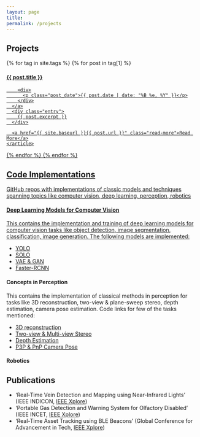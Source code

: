 ```yaml
---
layout: page
title:
permalink: /projects
---
```


## Projects
<div class="posts">
  {% for tag in site.tags %}
    {% for post in tag[1] %}
    <article class="post">
      <a href="{{ site.baseurl }}{{ post.url }}">
        <h4>{{ post.title }}</h4>

        <div>
          <p class="post_date">{{ post.date | date: "%B %e, %Y" }}</p>
        </div>
      </a>
      <div class="entry">
        {{ post.excerpt }}
      </div>

      <a href="{{ site.baseurl }}{{ post.url }}" class="read-more">Read More</a>
    </article>
  {% endfor %}
  {% endfor %}
</div>

## Code Implementations 
GitHub repos with implementations of classic models and techniques spanning topics like computer vision, deep learning, perception, robotics

#### Deep Learning Models for Computer Vision
This contains the implementation and training of deep learning models for computer vision tasks like object detection, image segmentation, classification, image generation. The following models are implemented:
- [YOLO](https://github.com/rashmip98/DLforComputerVision/tree/main/YOLO)
- [SOLO](https://github.com/rashmip98/DLforComputerVision/tree/main/SOLO)
- [VAE & GAN](https://github.com/rashmip98/DLforComputerVision/tree/main/VAE-GAN)
- [Faster-RCNN](https://github.com/rashmip98/DLforComputerVision/tree/main/Faster-RCNN)

#### Concepts in Perception
This contains the implementation of classical methods in perception for tasks like 3D reconstruction, two-view & plane-sweep stereo, depth estimation, camera pose estimation. Code links for few of the tasks mentioned:
- [3D reconstruction](https://github.com/rashmip98/perception/tree/main/3d_recon-from-2d_images)
- [Two-view & Multi-view Stereo](https://github.com/rashmip98/perception/tree/main/2view_and_multiview_stereo)
- [Depth Estimation](https://github.com/rashmip98/perception/tree/main/depth_estimation_using_optical_flow)
- [P3P & PnP Camera Pose](https://github.com/rashmip98/perception/tree/main/p3p-pnp-for-camera_pose)

#### Robotics


## Publications
- ‘Real-Time Vein Detection and Mapping using Near-Infrared Lights’ (IEEE INDICON, [IEEE Xplore](https://ieeexplore.ieee.org/document/9342163)) <style>Dec 2021 {text-align: right}</style> 
- ‘Portable Gas Detection and Warning System for Olfactory Disabled’ (IEEE INCET, [IEEE Xplore](https://ieeexplore.ieee.org/document/9154120)) <style>Jun 2020 {text-align: right}</style>
- ‘Real-Time Asset Tracking using BLE Beacons’ (Global Conference for Advancement in Tech, [IEEE Xplore](https://ieeexplore.ieee.org/document/8978304)) <style>Oct 2019 {text-align: right}</style>
